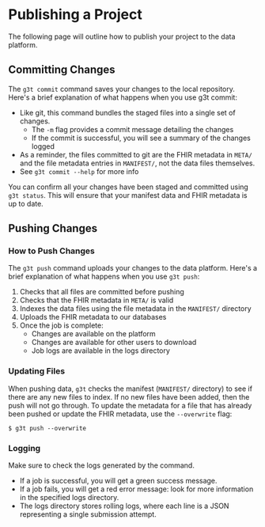 # Publishing a Project

The following page will outline how to publish your project to the data platform.

## Committing Changes

The `g3t commit` command saves your changes to the local repository. Here's a brief explanation of what happens when you use g3t commit:

- Like git, this command bundles the staged files into a single set of changes.
  - The `-m` flag provides a commit message detailing the changes 
  - If the commit is successful, you will see a summary of the changes logged
- As a reminder, the files committed to git are the FHIR metadata in `META/` and the file metadata entries in `MANIFEST/`, not the data files themselves.
- See `g3t commit --help` for more info

You can confirm all your changes have been staged and committed using `g3t status`. This will ensure that your manifest data and FHIR metadata is up to date.

## Pushing Changes

### How to Push Changes

The `g3t push` command uploads your changes to the data platform.
Here's a brief explanation of what happens when you use `g3t push`:

1. Checks that all files are committed before pushing
2. Checks that the FHIR metadata in `META/` is valid
3. Indexes the data files using the file metadata in the `MANIFEST/` directory
4. Uploads the FHIR metadata to our databases
5. Once the job is complete:
    * Changes are available on the platform
    * Changes are available for other users to download
    * Job logs are available in the logs directory

### Updating Files

When pushing data, `g3t` checks the manifest (`MANIFEST/` directory) to see if there are any new files to index. If no new files have been added, then the push will not go through. To update the metadata for a file that has already been pushed or update the FHIR metadata, use the `--overwrite` flag:

```console
$ g3t push --overwrite
```

### Logging

Make sure to check the logs generated by the command.

* If a job is successful, you will get a green success message.
* If a job fails, you will get a red error message: look for more information in the specified logs directory.
* The logs directory stores rolling logs, where each line is a JSON representing a single submission attempt.